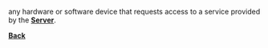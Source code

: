 any hardware or software device that requests access to a service provided by the **[Server](Server)**.

**[Back](IntroHTML.md)** 